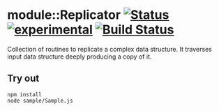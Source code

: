 
# module::Replicator [![Status](https://github.com/Wandalen/wReplicator/workflows/Test/badge.svg)](https://github.com/Wandalen/wReplicator/actions?query=workflow%3ATest) [![experimental](https://img.shields.io/badge/stability-experimental-orange.svg)](https://github.com/emersion/stability-badges#experimental) [![Build Status](https://ci.appveyor.com/api/projects/status/github/Wandalen/wreplicator)](https://ci.appveyor.com/project/Wandalen/wreplicator)

Collection of routines to replicate a complex data structure. It traverses input data structure deeply producing a copy of it.

## Try out
```
npm install
node sample/Sample.js
```


























